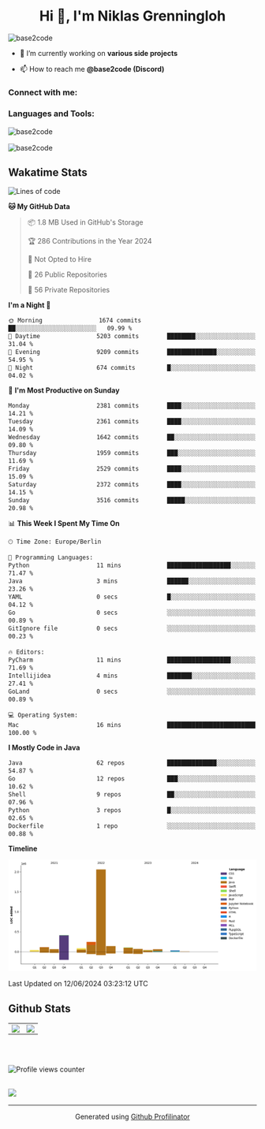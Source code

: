 <h1 align="center">Hi 👋, I'm Niklas Grenningloh</h1>
<!-- <h3 align="center">A passionate backend developer from Germany</h3> -->

<p align="left"> <img src="https://komarev.com/ghpvc/?username=base2code&label=Profile%20views&color=0e75b6&style=flat" alt="base2code" /> </p>

- 🔭 I’m currently working on **various side projects**

- 📫 How to reach me **@base2code (Discord)**

<h3 align="left">Connect with me:</h3>
<p align="left">
</p>

<h3 align="left">Languages and Tools:</h3>
<!-- <p align="left"> <a href="https://aws.amazon.com" target="_blank" rel="noreferrer"> <img src="https://raw.githubusercontent.com/devicons/devicon/master/icons/amazonwebservices/amazonwebservices-original-wordmark.svg" alt="aws" width="40" height="40"/> </a> <a href="https://www.gnu.org/software/bash/" target="_blank" rel="noreferrer"> <img src="https://www.vectorlogo.zone/logos/gnu_bash/gnu_bash-icon.svg" alt="bash" width="40" height="40"/> </a> <a href="https://dart.dev" target="_blank" rel="noreferrer"> <img src="https://www.vectorlogo.zone/logos/dartlang/dartlang-icon.svg" alt="dart" width="40" height="40"/> </a> <a href="https://www.docker.com/" target="_blank" rel="noreferrer"> <img src="https://raw.githubusercontent.com/devicons/devicon/master/icons/docker/docker-original-wordmark.svg" alt="docker" width="40" height="40"/> </a> <a href="https://www.elastic.co" target="_blank" rel="noreferrer"> <img src="https://www.vectorlogo.zone/logos/elastic/elastic-icon.svg" alt="elasticsearch" width="40" height="40"/> </a> <a href="https://www.figma.com/" target="_blank" rel="noreferrer"> <img src="https://www.vectorlogo.zone/logos/figma/figma-icon.svg" alt="figma" width="40" height="40"/> </a> <a href="https://flutter.dev" target="_blank" rel="noreferrer"> <img src="https://www.vectorlogo.zone/logos/flutterio/flutterio-icon.svg" alt="flutter" width="40" height="40"/> </a> <a href="https://cloud.google.com" target="_blank" rel="noreferrer"> <img src="https://www.vectorlogo.zone/logos/google_cloud/google_cloud-icon.svg" alt="gcp" width="40" height="40"/> </a> <a href="https://git-scm.com/" target="_blank" rel="noreferrer"> <img src="https://www.vectorlogo.zone/logos/git-scm/git-scm-icon.svg" alt="git" width="40" height="40"/> </a> <a href="https://golang.org" target="_blank" rel="noreferrer"> <img src="https://raw.githubusercontent.com/devicons/devicon/master/icons/go/go-original.svg" alt="go" width="40" height="40"/> </a> <a href="https://grafana.com" target="_blank" rel="noreferrer"> <img src="https://www.vectorlogo.zone/logos/grafana/grafana-icon.svg" alt="grafana" width="40" height="40"/> </a> <a href="https://www.java.com" target="_blank" rel="noreferrer"> <img src="https://raw.githubusercontent.com/devicons/devicon/master/icons/java/java-original.svg" alt="java" width="40" height="40"/> </a> <a href="https://www.jenkins.io" target="_blank" rel="noreferrer"> <img src="https://www.vectorlogo.zone/logos/jenkins/jenkins-icon.svg" alt="jenkins" width="40" height="40"/> </a> <a href="https://www.linux.org/" target="_blank" rel="noreferrer"> <img src="https://raw.githubusercontent.com/devicons/devicon/master/icons/linux/linux-original.svg" alt="linux" width="40" height="40"/> </a> <a href="https://mariadb.org/" target="_blank" rel="noreferrer"> <img src="https://www.vectorlogo.zone/logos/mariadb/mariadb-icon.svg" alt="mariadb" width="40" height="40"/> </a> <a href="https://www.mongodb.com/" target="_blank" rel="noreferrer"> <img src="https://raw.githubusercontent.com/devicons/devicon/master/icons/mongodb/mongodb-original-wordmark.svg" alt="mongodb" width="40" height="40"/> </a> <a href="https://www.mysql.com/" target="_blank" rel="noreferrer"> <img src="https://raw.githubusercontent.com/devicons/devicon/master/icons/mysql/mysql-original-wordmark.svg" alt="mysql" width="40" height="40"/> </a> <a href="https://www.nginx.com" target="_blank" rel="noreferrer"> <img src="https://raw.githubusercontent.com/devicons/devicon/master/icons/nginx/nginx-original.svg" alt="nginx" width="40" height="40"/> </a> <a href="https://www.postgresql.org" target="_blank" rel="noreferrer"> <img src="https://raw.githubusercontent.com/devicons/devicon/master/icons/postgresql/postgresql-original-wordmark.svg" alt="postgresql" width="40" height="40"/> </a> <a href="https://www.python.org" target="_blank" rel="noreferrer"> <img src="https://raw.githubusercontent.com/devicons/devicon/master/icons/python/python-original.svg" alt="python" width="40" height="40"/> </a> <a href="https://redis.io" target="_blank" rel="noreferrer"> <img src="https://raw.githubusercontent.com/devicons/devicon/master/icons/redis/redis-original-wordmark.svg" alt="redis" width="40" height="40"/> </a> <a href="https://spring.io/" target="_blank" rel="noreferrer"> <img src="https://www.vectorlogo.zone/logos/springio/springio-icon.svg" alt="spring" width="40" height="40"/> </a> <a href="https://www.sqlite.org/" target="_blank" rel="noreferrer"> <img src="https://www.vectorlogo.zone/logos/sqlite/sqlite-icon.svg" alt="sqlite" width="40" height="40"/> </a> <a href="https://www.tensorflow.org" target="_blank" rel="noreferrer"> <img src="https://www.vectorlogo.zone/logos/tensorflow/tensorflow-icon.svg" alt="tensorflow" width="40" height="40"/> </a> </p> -->

<p><img align="center" src="https://github-readme-stats.vercel.app/api/top-langs?username=base2code&show_icons=true&locale=en&layout=compact" alt="base2code" /></p>

<p><img align="center" src="https://github-readme-streak-stats.herokuapp.com/?user=base2code&" alt="base2code" /></p>

## Wakatime Stats

<!--START_SECTION:waka-->
![Lines of code](https://img.shields.io/badge/From%20Hello%20World%20I%27ve%20Written-3.5%20million%20lines%20of%20code-blue)

**🐱 My GitHub Data** 

> 📦 1.8 MB Used in GitHub's Storage 
 > 
> 🏆 286 Contributions in the Year 2024
 > 
> 🚫 Not Opted to Hire
 > 
> 📜 26 Public Repositories 
 > 
> 🔑 56 Private Repositories 
 > 
**I'm a Night 🦉** 

```text
🌞 Morning                1674 commits        ██░░░░░░░░░░░░░░░░░░░░░░░   09.99 % 
🌆 Daytime                5203 commits        ████████░░░░░░░░░░░░░░░░░   31.04 % 
🌃 Evening                9209 commits        ██████████████░░░░░░░░░░░   54.95 % 
🌙 Night                  674 commits         █░░░░░░░░░░░░░░░░░░░░░░░░   04.02 % 
```
📅 **I'm Most Productive on Sunday** 

```text
Monday                   2381 commits        ████░░░░░░░░░░░░░░░░░░░░░   14.21 % 
Tuesday                  2361 commits        ████░░░░░░░░░░░░░░░░░░░░░   14.09 % 
Wednesday                1642 commits        ██░░░░░░░░░░░░░░░░░░░░░░░   09.80 % 
Thursday                 1959 commits        ███░░░░░░░░░░░░░░░░░░░░░░   11.69 % 
Friday                   2529 commits        ████░░░░░░░░░░░░░░░░░░░░░   15.09 % 
Saturday                 2372 commits        ████░░░░░░░░░░░░░░░░░░░░░   14.15 % 
Sunday                   3516 commits        █████░░░░░░░░░░░░░░░░░░░░   20.98 % 
```


📊 **This Week I Spent My Time On** 

```text
🕑︎ Time Zone: Europe/Berlin

💬 Programming Languages: 
Python                   11 mins             ██████████████████░░░░░░░   71.47 % 
Java                     3 mins              ██████░░░░░░░░░░░░░░░░░░░   23.26 % 
YAML                     0 secs              █░░░░░░░░░░░░░░░░░░░░░░░░   04.12 % 
Go                       0 secs              ░░░░░░░░░░░░░░░░░░░░░░░░░   00.89 % 
GitIgnore file           0 secs              ░░░░░░░░░░░░░░░░░░░░░░░░░   00.23 % 

🔥 Editors: 
PyCharm                  11 mins             ██████████████████░░░░░░░   71.69 % 
Intellijidea             4 mins              ███████░░░░░░░░░░░░░░░░░░   27.41 % 
GoLand                   0 secs              ░░░░░░░░░░░░░░░░░░░░░░░░░   00.89 % 

💻 Operating System: 
Mac                      16 mins             █████████████████████████   100.00 % 
```

**I Mostly Code in Java** 

```text
Java                     62 repos            ██████████████░░░░░░░░░░░   54.87 % 
Go                       12 repos            ███░░░░░░░░░░░░░░░░░░░░░░   10.62 % 
Shell                    9 repos             ██░░░░░░░░░░░░░░░░░░░░░░░   07.96 % 
Python                   3 repos             █░░░░░░░░░░░░░░░░░░░░░░░░   02.65 % 
Dockerfile               1 repo              ░░░░░░░░░░░░░░░░░░░░░░░░░   00.88 % 
```



**Timeline**

![Lines of Code chart](https://raw.githubusercontent.com/base2code/base2code/main/assets/bar_graph.png)


 Last Updated on 12/06/2024 03:23:12 UTC
<!--END_SECTION:waka-->


## Github Stats  
<table><tr><td valign="top" width="50%">

<img src="https://github-readme-stats.vercel.app/api?username=base2code&show_icons=true&count_private=true&hide_border=true" align="left" style="width: 100%" />

</td><td valign="top" width="50%">

<img src="https://github-readme-stats.vercel.app/api/top-langs/?username=base2code&hide_border=true&layout=compact" align="left" style="width: 100%" />

</td></tr></table>  

<br/>  

  

<br/>  

![Profile views counter](https://komarev.com/ghpvc/?username=base2code&&style=flat-square)  
  

<br/>  

<div>
            <a href="https://paypal.me/niklasgrenningloh" target="_blank" style="display: inline-block;">
                <img
                    src="https://img.shields.io/badge/Donate-PayPal-blue.svg?style=flat-square" 
                    align="left"
                />
            </a>
<br />

----
<div align="center">Generated using <a href="https://profilinator.rishav.dev/" target="_blank">Github Profilinator</a></div>
